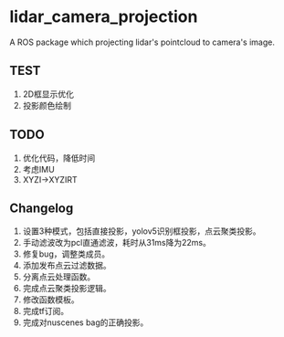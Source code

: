 <!--
 * @Author: RemnantCloude remnantcloude@gmail.com
 * @Date: 2022-09-10 09:45:11
 * @LastEditors: RemnantCloude remnantcloude@gmail.com
 * @LastEditTime: 2022-09-28 11:10:51
 * @FilePath: /test_ws/src/lidar_camera_projection/README.md
 * @Description: 
 * 
 * Copyright (c) 2022 by RemnantCloude remnantcloude@gmail.com, All Rights Reserved. 
-->
# lidar_camera_projection
A ROS package which projecting lidar's pointcloud to camera's image.

## TEST

1. 2D框显示优化
2. 投影颜色绘制

## TODO

1. 优化代码，降低时间
2. 考虑IMU
3. XYZI->XYZIRT

## Changelog

1. 设置3种模式，包括直接投影，yolov5识别框投影，点云聚类投影。
2. 手动滤波改为pcl直通滤波，耗时从31ms降为22ms。
3. 修复bug，调整类成员。
4. 添加发布点云过滤数据。
5. 分离点云处理函数。
6. 完成点云聚类投影逻辑。
7. 修改函数模板。
8. 完成tf订阅。
9. 完成对nuscenes bag的正确投影。